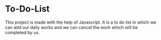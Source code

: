 # To-Do-List
This project is made with the help of Javascript. It is a to do list in which we can add our daily works and we can cancel the work which will be completed by us.
